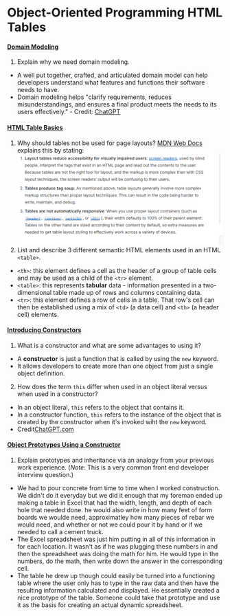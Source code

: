 # Object-Oriented Programming HTML Tables
#### [Domain Modeling](https://github.com/codefellows/domain_modeling#domain-modeling)
1. Explain why we need domain modeling.
- A well put together, crafted, and articulated domain model can help developers understand what features and functions their software needs to have.
- Domain modeling helps "clarify requirements, reduces misunderstandings, and ensures a final product meets the needs to its users effectively." - Credit: [ChatGPT](https://chat.openai.com/share/5564a0b6-7920-4aad-9e8e-bd20b1f3e4c1)


#### [HTML Table Basics](https://developer.mozilla.org/en-US/docs/Learn/HTML/Tables/Basics)
1. Why should tables not be used for page layouts?
[MDN Web Docs](https://developer.mozilla.org/en-US/docs/Learn/HTML/Tables/Basics#what_is_a_table) explains this by stating:
![instances when a developer should NOT use HTML Tables](./assets/07WhenNotToUseHTMLTables.png)
2. List and describe 3 different semantic HTML elements used in an HTML `<table>`.
- `<th>`: this element defines a cell as the header of a group of table cells and may be used as a child of the `<tr>` element.
- `<table>`: this represents **tabular** data - information presented in a two-dimensional table made up of rows and columns containing data.
- `<tr>`: this element defines a row of cells in a table. That row's cell can then be established using a mix of `<td>` (a data cell) and `<th>` (a header cell) elements.

#### [Introducing Constructors](https://developer.mozilla.org/en-US/docs/Learn/JavaScript/Objects/Basics#introducing_constructors)
1. What is a constructor and what are some advantages to using it?
- A **constructor** is just a function that is called by using the `new` keyword.
- It allows developers to create more than one object from just a single object definition.

2. How does the term `this` differ when used in an object literal versus when used in a constructor?
- In an object literal, `this` refers to the object that contains it.
- In a constructor function, `this` refers to the instance of the object that is created by the constructor when it's invoked wiht the `new` keyword.
- Credit[ChatGPT.com](https://chat.openai.com/share/938d784d-b733-406a-b5b6-c17d3d030f1c)

#### [Object Prototypes Using a Constructor](https://ui.dev/beginners-guide-to-javascript-prototype)
1. Explain prototypes and inheritance via an analogy from your previous work experience.
(*Note*: This is a very common front end developer interview question.)
- We had to pour concrete from time to time when I worked construction. We didn't do it everyday but we did it enough that my foreman ended up making a table in Excel that had the width, length, and depth of each hole that needed done. he would also write in how many feet of form boards we woulde need, approximatley how many pieces of rebar we would need, and whether or not we could pour it by hand or if we needed to call a cement truck.
- The Excel spreadsheet was just him putting in all of this information in for each location. It wasn't as if he was plugging these numbers in and then the spreadsheet was doing the math for him. He would type in the numbers, do the math, then write down the answer in the corresponding cell.
- The table he drew up though could easily be turned into a functioning table where the user only has to type in the raw data and then have the resulting information calculated and displayed. He essentially created a nice prototype of the table. Someone could take that prototype and use it as the basis for creating an actual dynamic spreadsheet.